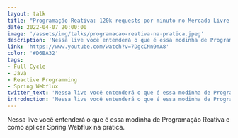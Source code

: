 ```yaml
---
layout: talk
title: "Programação Reativa: 120k requests por minuto no Mercado Livre na prática"
date: 2022-04-07 20:00:00
image: '/assets/img/talks/programacao-reativa-na-pratica.jpeg'
description: 'Nessa live você entenderá o que é essa modinha de Programação Reativa e como aplicar Spring Webflux na prática.'
link: 'https://www.youtube.com/watch?v=7DgcCNn9mA8'
color: '#D6BA32'
tags:
- Full Cycle
- Java
- Reactive Programming
- Spring Webflux
twitter_text: 'Nessa live você entenderá o que é essa modinha de Programação Reativa e como aplicar Spring Webflux na prática.'
introduction: 'Nessa live você entenderá o que é essa modinha de Programação Reativa e como aplicar Spring Webflux na prática.'
---
```


Nessa live você entenderá o que é essa modinha de Programação Reativa e como aplicar Spring Webflux na prática.